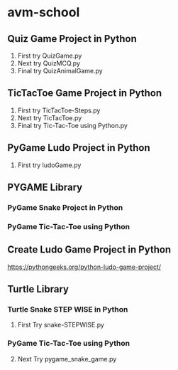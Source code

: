 # avm-school


## Quiz Game Project in Python 
1) First try QuizGame.py
2) Next  try QuizMCQ.py
3) Final try QuizAnimalGame.py


## TicTacToe Game Project in Python 
1) First try TicTacToe-Steps.py
2) Next  try TicTacToe.py
3) Final try Tic-Tac-Toe using Python.py

## PyGame Ludo Project in Python 
1) First try ludoGame.py

## PYGAME Library
### PyGame Snake Project in Python 
### PyGame Tic-Tac-Toe using Python


## Create Ludo Game Project in Python 
https://pythongeeks.org/python-ludo-game-project/


## Turtle Library
### Turtle Snake STEP WISE in Python 
1)  First Try snake-STEPWISE.py
### PyGame Tic-Tac-Toe using Python
2)  Next Try pygame_snake_game.py
